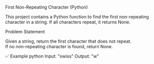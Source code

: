 First Non-Repeating Character (Python)

This project contains a Python function to find the first non-repeating character in a string. If all characters repeat, it returns None.

 Problem Statement

Given a string, return the first character that does not repeat.  
If no non-repeating character is found, return None.

✅ Example
python
Input: "swiss"
Output: "w"
